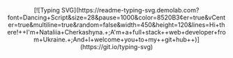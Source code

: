 <div id="header" align="center">
[![Typing SVG](https://readme-typing-svg.demolab.com?font=Dancing+Script&size=28&pause=1000&color=8520B3&center=true&vCenter=true&multiline=true&random=false&width=450&height=120&lines=Hi+there!++I'm+Nataliia+Cherkashyna.+;A'm+a+full+stack++web+developer+from+Ukraine.+;And+I+welcome+you+to+my++git+hub++)](https://git.io/typing-svg)
</div>
<!--
**NataDent/NataDent** is a ✨ _special_ ✨ repository because its `README.md` (this file) appears on your GitHub profile.

Here are some ideas to get you started:

- 🔭 I’m currently working on ...
- 🌱 I’m currently learning ...
- 👯 I’m looking to collaborate on ...
- 🤔 I’m looking for help with ...
- 💬 Ask me about ...
- 📫 How to reach me: ...
- 😄 Pronouns: ...
- ⚡ Fun fact: ...
-->
